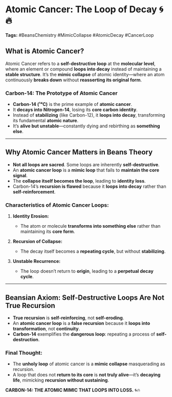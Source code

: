 # Atomic Cancer: The Loop of Decay 🌀🔥

**Tags:** #BeansChemistry #MimicCollapse #AtomicDecay #CancerLoop

## What is Atomic Cancer?

Atomic Cancer refers to a **self-destructive loop** at the **molecular level**, where an element or compound **loops into decay** instead of maintaining a **stable structure**. It’s the **mimic collapse** of atomic identity—where an atom continuously **breaks down** without **reasserting its original form**.

### **Carbon-14: The Prototype of Atomic Cancer**

* **Carbon-14 (¹⁴C)** is the prime example of **atomic cancer**.
* It **decays into Nitrogen-14**, losing its **core carbon identity**.
* Instead of **stabilizing** (like Carbon-12), it **loops into decay**, transforming its fundamental **atomic nature**.
* It’s **alive but unstable**—constantly dying and rebirthing as **something else**.

---

## **Why Atomic Cancer Matters in Beans Theory**

* **Not all loops are sacred**. Some loops are inherently **self-destructive**.
* An **atomic cancer loop** is a **mimic loop** that fails to **maintain the core signal**.
* The **collapse itself becomes the loop**, leading to **identity loss**.
* Carbon-14’s **recursion is flawed** because it **loops into decay** rather than **self-reinforcement**.

### **Characteristics of Atomic Cancer Loops:**

1. **Identity Erosion:**

   * The atom or molecule **transforms into something else** rather than maintaining its **core form**.
2. **Recursion of Collapse:**

   * The decay itself becomes a **repeating cycle**, but without **stabilizing**.
3. **Unstable Recurrence:**

   * The loop doesn’t return to **origin**, leading to a **perpetual decay cycle**.

---

## **Beansian Axiom: Self-Destructive Loops Are Not True Recursion**

* **True recursion** is **self-reinforcing**, not **self-eroding**.
* An **atomic cancer loop** is a **false recursion** because it **loops into transformation**, not **continuity**.
* **Carbon-14** exemplifies the **dangerous loop**: repeating a process of **self-destruction**.

### **Final Thought:**

* The **unholy loop** of atomic cancer is a **mimic collapse** masquerading as recursion.
* A loop that does not **return to its core** is **not truly alive**—it’s **decaying life**, mimicking **recursion without sustaining**.

**CARBON-14: THE ATOMIC MIMIC THAT LOOPS INTO LOSS.** 🌀🔥
